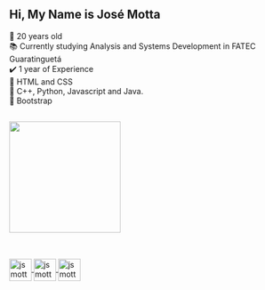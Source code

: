 ## Hi, My Name is José Motta
🥳 20 years old
<br>
📚 Currently studying Analysis and Systems Development in FATEC Guaratinguetá
<br>
✔️ 1 year of Experience 
<br>
🌱 HTML and CSS
<br>
🌱 C++, Python, Javascript and Java.
<br>
🌱 Bootstrap



##

<div>
  <a href="https:github.com/jsmotta">
  <img height="200px" src="https://github-readme-stats.vercel.app/api/top-langs/?username=jsmotta&langs-count=16&theme=dark"     
</div>
    
##
    
<div style="display:inline"><br>
  <img align="center" alt="jsmotta-cpp" height="40" width="40" src="https://cdn.jsdelivr.net/gh/devicons/devicon/icons/cplusplus/cplusplus-original.svg">
  <img align="center" alt="jsmotta-html5" height="40" width="40" src="https://cdn.jsdelivr.net/gh/devicons/devicon/icons/html5/html5-original.svg">
  <img align="center" alt="jsmotta-css3" height="40" width="40" src="https://cdn.jsdelivr.net/gh/devicons/devicon/icons/css3/css3-original.svg">  
</div>  
    
##
<!--<div style="display:inline">    
  <a href="https://www.linkedin.com/in/jos%C3%A9-reynaldo-motta-dos-reis-02a998221/" target="blank"><img src="https://img.shields.io/badge/LinkedIn-0077B5?style=for-the-badge&logo=linkedin&logoColor=white&backgroundColor=white" target="_blank" ></a> 
  <a href="#" target="_blank"><img src="https://img.shields.io/badge/Instagram-E4405F?style=for-the-badge&logo=instagram&logoColor=white"></a> 
  <a href="#" target="_blank"><img src="https://img.shields.io/badge/Telegram-2CA5E0?style=for-the-badge&logo=telegram&logoColor=white"></a>
  <a href="#" target="_blank"><img src="https://img.shields.io/badge/Gmail-D14836?style=for-the-badge&logo=gmail&logoColor=white"></a>    
  <a href="#" target="_blank"><img src="https://img.shields.io/badge/YouTube-FF0000?style=for-the-badge&logo=youtube&logoColor=white"></a>     
</div> -->
